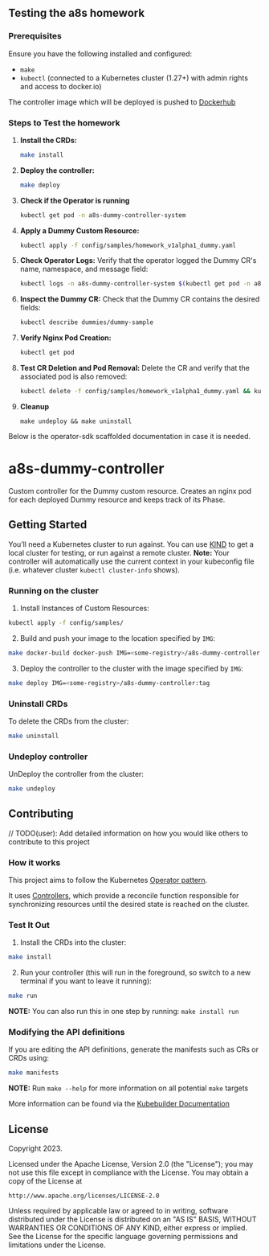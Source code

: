 ## Testing the a8s homework

### Prerequisites
Ensure you have the following installed and configured:
- `make`
- `kubectl` (connected to a Kubernetes cluster (1.27+) with admin rights and access to docker.io)

The controller image which will be deployed is pushed to [Dockerhub](https://hub.docker.com/r/cranberrycheese/a8s-homework/tags)

### Steps to Test the homework

1. **Install the CRDs:**
    ```bash
    make install
    ```

2. **Deploy the controller:**
    ```bash
    make deploy
    ```

3. **Check if the Operator is running**
    ```bash
    kubectl get pod -n a8s-dummy-controller-system
    ```

4. **Apply a Dummy Custom Resource:**
    ```bash
    kubectl apply -f config/samples/homework_v1alpha1_dummy.yaml
    ```

5. **Check Operator Logs:**
   Verify that the operator logged the Dummy CR's name, namespace, and message field:
    ```bash
    kubectl logs -n a8s-dummy-controller-system $(kubectl get pod -n a8s-dummy-controller-system -o jsonpath="{.items[0].metadata.name}")
    ```

6. **Inspect the Dummy CR:**
    Check that the Dummy CR contains the desired fields:
    ```bash
    kubectl describe dummies/dummy-sample
    ```

7. **Verify Nginx Pod Creation:**
   ```bash
   kubectl get pod
   ```

8. **Test CR Deletion and Pod Removal:**
    Delete the CR and verify that the associated pod is also removed:
    ```bash
    kubectl delete -f config/samples/homework_v1alpha1_dummy.yaml && kubectl get pod
    ```

9. **Cleanup**
    ```
    make undeploy && make uninstall
    ```

Below is the operator-sdk scaffolded documentation in case it is needed.

# a8s-dummy-controller
Custom controller for the Dummy custom resource. Creates an nginx pod for each deployed Dummy resource and keeps track of its Phase.

## Getting Started
You’ll need a Kubernetes cluster to run against. You can use [KIND](https://sigs.k8s.io/kind) to get a local cluster for testing, or run against a remote cluster.
**Note:** Your controller will automatically use the current context in your kubeconfig file (i.e. whatever cluster `kubectl cluster-info` shows).

### Running on the cluster
1. Install Instances of Custom Resources:

```sh
kubectl apply -f config/samples/
```

2. Build and push your image to the location specified by `IMG`:

```sh
make docker-build docker-push IMG=<some-registry>/a8s-dummy-controller:tag
```

3. Deploy the controller to the cluster with the image specified by `IMG`:

```sh
make deploy IMG=<some-registry>/a8s-dummy-controller:tag
```

### Uninstall CRDs
To delete the CRDs from the cluster:

```sh
make uninstall
```

### Undeploy controller
UnDeploy the controller from the cluster:

```sh
make undeploy
```

## Contributing
// TODO(user): Add detailed information on how you would like others to contribute to this project

### How it works
This project aims to follow the Kubernetes [Operator pattern](https://kubernetes.io/docs/concepts/extend-kubernetes/operator/).

It uses [Controllers](https://kubernetes.io/docs/concepts/architecture/controller/),
which provide a reconcile function responsible for synchronizing resources until the desired state is reached on the cluster.

### Test It Out
1. Install the CRDs into the cluster:

```sh
make install
```

2. Run your controller (this will run in the foreground, so switch to a new terminal if you want to leave it running):

```sh
make run
```

**NOTE:** You can also run this in one step by running: `make install run`

### Modifying the API definitions
If you are editing the API definitions, generate the manifests such as CRs or CRDs using:

```sh
make manifests
```

**NOTE:** Run `make --help` for more information on all potential `make` targets

More information can be found via the [Kubebuilder Documentation](https://book.kubebuilder.io/introduction.html)

## License

Copyright 2023.

Licensed under the Apache License, Version 2.0 (the "License");
you may not use this file except in compliance with the License.
You may obtain a copy of the License at

    http://www.apache.org/licenses/LICENSE-2.0

Unless required by applicable law or agreed to in writing, software
distributed under the License is distributed on an "AS IS" BASIS,
WITHOUT WARRANTIES OR CONDITIONS OF ANY KIND, either express or implied.
See the License for the specific language governing permissions and
limitations under the License.

